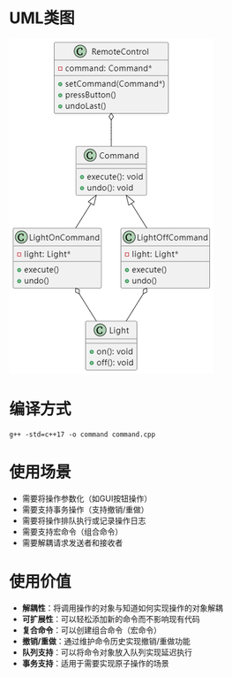 # UML类图
![alt text](image.png)

# 编译方式
```
g++ -std=c++17 -o command command.cpp
```

# 使用场景
- 需要将操作参数化（如GUI按钮操作）
- 需要支持事务操作（支持撤销/重做）
- 需要将操作排队执行或记录操作日志
- 需要支持宏命令（组合命令）
- 需要解耦请求发送者和接收者

# 使用价值
- **解耦性**：将调用操作的对象与知道如何实现操作的对象解耦
- **可扩展性**：可以轻松添加新的命令而不影响现有代码
- **复合命令**：可以创建组合命令（宏命令）
- **撤销/重做**：通过维护命令历史实现撤销/重做功能
- **队列支持**：可以将命令对象放入队列实现延迟执行
- **事务支持**：适用于需要实现原子操作的场景